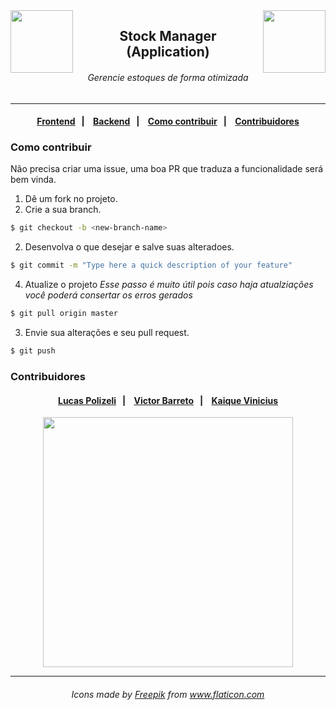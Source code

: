 <img src="https://raw.githubusercontent.com/lucaspolizeli/stock-manager/4d2ce4a963e81b1954da85f71021024ee4d4a88b/assets/boxes.svg" width="100px" align="right">
<img src="https://raw.githubusercontent.com/lucaspolizeli/stock-manager/4d2ce4a963e81b1954da85f71021024ee4d4a88b/assets/boxes.svg" width="100px" align="left">

<h2 align="center">
  Stock Manager
  <br>
  (Application)
</h2>

<h6 align="center">
Gerencie estoques de forma otimizada
</h6>

---

<h4 align="center">
  <a href="https://github.com/barreto/stock-manager/tree/master/web">Frontend</a>&nbsp;&nbsp;&nbsp;|&nbsp;&nbsp;&nbsp;
  <a href="https://github.com/barreto/stock-manager/tree/master/backend">Backend</a>&nbsp;&nbsp;&nbsp;|&nbsp;&nbsp;&nbsp;
  <a href="#como-contribuir">Como contribuir</a>&nbsp;&nbsp;&nbsp;|&nbsp;&nbsp;&nbsp;
  <a href="#contribuidores">Contribuidores</a>
</h4>

### Como contribuir

Não precisa criar uma issue, uma boa PR que traduza a funcionalidade será bem vinda.

1. Dê um fork no projeto.
2. Crie a sua branch.

```sh
$ git checkout -b <new-branch-name>
```

2. Desenvolva o que desejar e salve suas alteradoes.

```sh
$ git commit -m "Type here a quick description of your feature"
```

4. Atualize o projeto
   _Esse passo é muito útil pois caso haja atualziações você poderá consertar os erros gerados_

```sh
$ git pull origin master
```

3. Envie sua alterações e seu pull request.

```sh
$ git push
```

### Contribuidores

<h4 align="center">
  <a href="https://github.com/lucaspolizeli">Lucas Polizeli</a>&nbsp;&nbsp;&nbsp;|&nbsp;&nbsp;&nbsp;
  <a href="https://github.com/barreto">Victor Barreto</a>&nbsp;&nbsp;&nbsp;|&nbsp;&nbsp;&nbsp;
  <a href="https://github.com/kiqvinicius">Kaique Vinicius</a>
</h4>

<p align="center">
<img src="https://raw.githubusercontent.com/lucaspolizeli/stock-manager/4d2ce4a963e81b1954da85f71021024ee4d4a88b/assets/factory.svg" width="400px">
</p>

---

<h6 style="text-align:center">

Icons made by <a href="http://www.freepik.com/" title="Freepik">Freepik</a> from <a href="https://www.flaticon.com/" title="Flaticon"> www.flaticon.com</a>

</h6>
